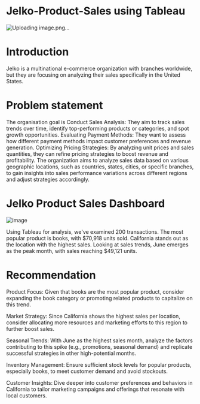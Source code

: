 # Jelko-Product-Sales using Tableau
![Uploading image.png…]()


# Introduction
Jelko is a multinational e-commerce organization with branches worldwide, but they are focusing on analyzing their sales specifically in the United States.

# Problem statement
The organisation goal is Conduct Sales Analysis: They aim to track sales trends over time, identify top-performing products or categories, and spot growth opportunities.
Evaluating Payment Methods: They want to assess how different payment methods impact customer preferences and revenue generation.
Optimizing Pricing Strategies: By analyzing unit prices and sales quantities, they can refine pricing strategies to boost revenue and profitability.
The organization aims to analyze sales data based on various geographic locations, such as countries, states, cities, or specific branches, to gain insights into sales performance variations across different regions and adjust strategies accordingly.

# Jelko Product Sales Dashboard 
![image](https://github.com/Mizlizzy/Jelko-Product-Sales/assets/125541494/ab02327b-be61-4cde-95c1-f9ae18a52ea8)

Using Tableau for analysis, we've examined 200 transactions. The most popular product is books, with $70,918 units sold. California stands out as the location with the highest sales. Looking at sales trends, June emerges as the peak month, with sales reaching $49,121 units.

# Recommendation

Product Focus: Given that books are the most popular product, consider expanding the book category or promoting related products to capitalize on this trend.

Market Strategy: Since California shows the highest sales per location, consider allocating more resources and marketing efforts to this region to further boost sales.

Seasonal Trends: With June as the highest sales month, analyze the factors contributing to this spike (e.g., promotions, seasonal demand) and replicate successful strategies in other high-potential months.

Inventory Management: Ensure sufficient stock levels for popular products, especially books, to meet customer demand and avoid stockouts.

Customer Insights: Dive deeper into customer preferences and behaviors in California to tailor marketing campaigns and offerings that resonate with local customers.






